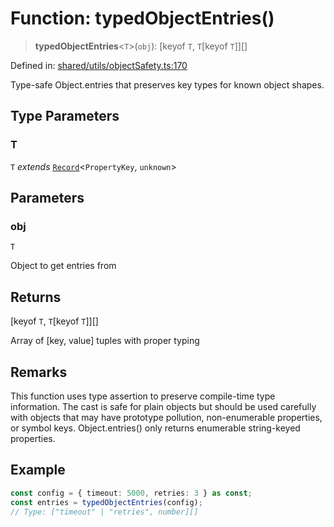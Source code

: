 # Function: typedObjectEntries()

> **typedObjectEntries**\<`T`\>(`obj`): \[keyof `T`, `T`\[keyof `T`\]\][]

Defined in: [shared/utils/objectSafety.ts:170](https://github.com/Nick2bad4u/Uptime-Watcher/blob/8a1973382d5fe14c52996ecda381894eb7ecd4a6/shared/utils/objectSafety.ts#L170)

Type-safe Object.entries that preserves key types for known object shapes.

## Type Parameters

### T

`T` *extends* [`Record`](https://www.typescriptlang.org/docs/handbook/utility-types.html#recordkeys-type)\<`PropertyKey`, `unknown`\>

## Parameters

### obj

`T`

Object to get entries from

## Returns

\[keyof `T`, `T`\[keyof `T`\]\][]

Array of [key, value] tuples with proper typing

## Remarks

This function uses type assertion to preserve compile-time type information.
The cast is safe for plain objects but should be used carefully with objects
that may have prototype pollution, non-enumerable properties, or symbol keys.
Object.entries() only returns enumerable string-keyed properties.

## Example

```typescript
const config = { timeout: 5000, retries: 3 } as const;
const entries = typedObjectEntries(config);
// Type: ["timeout" | "retries", number][]
```
